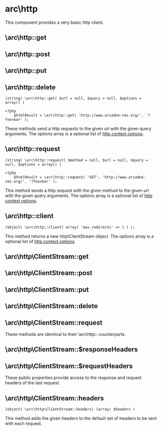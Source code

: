arc\http
========

This component provides a very basic http client.

\arc\http::get
--------------------
\arc\http::post
--------------------
\arc\http::put
--------------------
\arc\http::delete
--------------------
    (string) \arc\http::get( $url = null, $query = null, $options = array() )

```php5
<?php
    $htmlResult = \arc\http::get( 'http://www.ariadne-cms.org/', '?foo=bar' );
```
These methods send a http requests to the given url with the given query arguments. 
The options array is a optional list of [http context options](http://www.php.net/manual/en/context.http.php).


\arc\http::request
--------------------
    (string) \arc\http::request( $method = null, $url = null, $query = null, $options = array() )

```php5
<?php
    $htmlResult = \arc\http::request( 'GET', 'http://www.ariadne-cms.org/', '?foo=bar' );
```
This method sends a http request with the given method to the given url with the given query arguments.
The options array is a optional list of [http context options](http://www.php.net/manual/en/context.http.php).

\arc\http::client
-------------------
    (object) \arc\http::client( array( 'max_redirects' => 1 ) );

This method returns a new http\ClientStream object.
The options array is a optional list of [http context options](http://www.php.net/manual/en/context.http.php).

\arc\http\ClientStream::get
--------------------
\arc\http\ClientStream::post
--------------------
\arc\http\ClientStream::put
--------------------
\arc\http\ClientStream::delete
--------------------
\arc\http\ClientStream::request
-------------------------------
These methods are identical to their \arc\http:: counterparts.

\arc\http\ClientStream::$responseHeaders
--------------------
\arc\http\ClientStream::$requestHeaders
----------------------------------------
These public properties provide access to the response and request headers of the last request.

\arc\http\ClientStream::headers
-------------------------------
    (object) \arc\http\ClientStream::headers( (array) $headers )

This method adds the given headers to the default set of headers to be sent with each request.

